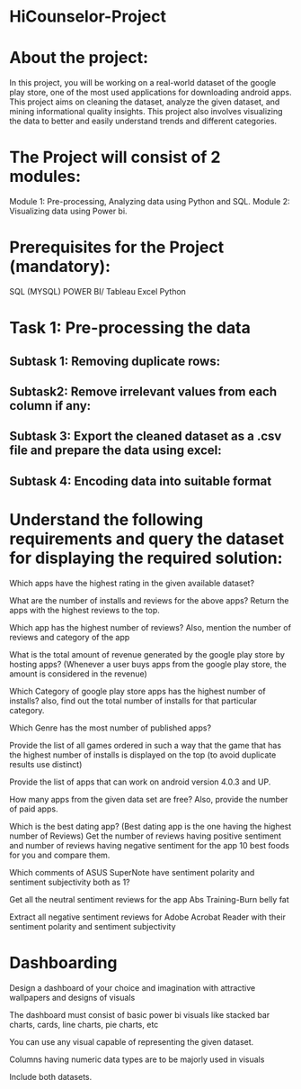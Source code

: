 # HiCounselor-Project

# About the project:

In this project, you will be working on a real-world dataset of the google play store, one of the most used applications for downloading android apps. This project aims on cleaning the dataset, analyze the given dataset, and mining informational quality insights. This project also involves visualizing the data to better and easily understand trends and different categories.

# The Project will consist of 2 modules:
Module 1: Pre-processing, Analyzing data using Python and SQL.
Module 2: Visualizing data using Power bi.

# Prerequisites for the Project (mandatory):
SQL (MYSQL) 
POWER BI/ Tableau 
Excel 
Python

# Task 1: Pre-processing the data
## Subtask 1: Removing duplicate rows:
## Subtask2: Remove irrelevant values from each column if any:
## Subtask 3: Export the cleaned dataset as a .csv file and prepare the data using excel:
## Subtask 4: Encoding data into suitable format

# Understand the following requirements and query the dataset for displaying the required solution:

Which apps have the highest rating in the given available dataset?

What are the number of installs and reviews for the above apps? Return the apps with the highest reviews to the top.

Which app has the highest number of reviews? Also, mention the number of reviews and category of the app

What is the total amount of revenue generated by the google play store by hosting apps? (Whenever a user buys apps from the google play store, the amount is considered in the revenue)

Which Category of google play store apps has the highest number of installs? also, find out the total number of installs for that particular category.

Which Genre has the most number of published apps?

Provide the list of all games ordered in such a way that the game that has the highest number of installs is displayed on the top (to avoid duplicate results use distinct)

Provide the list of apps that can work on android version 4.0.3 and UP.

How many apps from the given data set are free? Also, provide the number of paid apps.

Which is the best dating app? (Best dating app is the one having the highest number of Reviews) Get the number of reviews having positive sentiment and number of reviews having negative sentiment for the app 10 best foods for you and compare them.

Which comments of ASUS SuperNote have sentiment polarity and sentiment subjectivity both as 1?

Get all the neutral sentiment reviews for the app Abs Training-Burn belly fat

Extract all negative sentiment reviews for Adobe Acrobat Reader with their sentiment polarity and sentiment subjectivity

# Dashboarding

Design a dashboard of your choice and imagination with attractive wallpapers and designs of visuals

The dashboard must consist of basic power bi visuals like stacked bar charts, cards, line charts, pie charts, etc

You can use any visual capable of representing the given dataset.

Columns having numeric data types are to be majorly used in visuals

Include both datasets.
